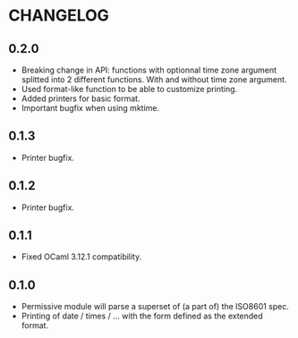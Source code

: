 # CHANGELOG

## 0.2.0

- Breaking change in API: functions with optionnal time zone
  argument splitted into 2 different functions. With and without
  time zone argument.
- Used format-like function to be able to customize printing.
- Added printers for basic format.
- Important bugfix when using mktime.

## 0.1.3

- Printer bugfix.

## 0.1.2

- Printer bugfix.

## 0.1.1

- Fixed OCaml 3.12.1 compatibility.

## 0.1.0

- Permissive module will parse a superset of (a part of)
  the ISO8601 spec.
- Printing of date / times / ... with the form defined as
  the extended format.

